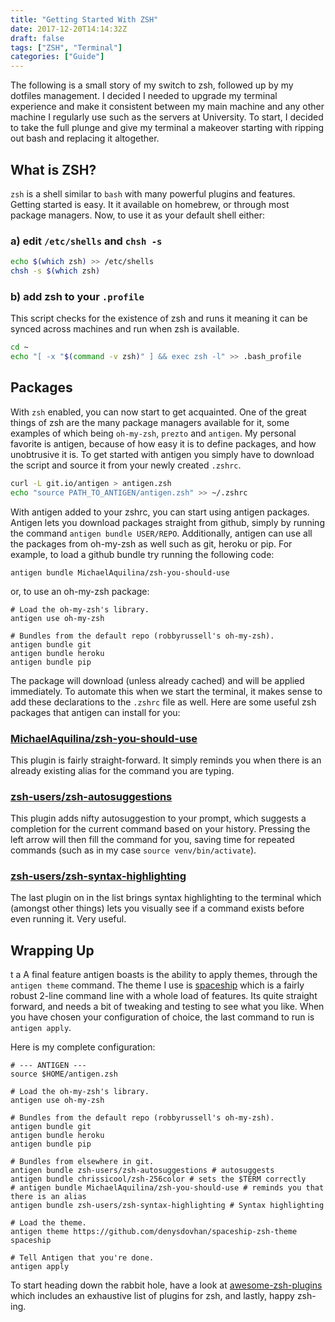 ```yaml
---
title: "Getting Started With ZSH"
date: 2017-12-20T14:14:32Z
draft: false
tags: ["ZSH", "Terminal"]
categories: ["Guide"]
---
```


The following is a small story of my switch to zsh, followed up by my dotfiles management. I decided I needed to
upgrade my terminal experience and make it consistent between my main machine and any other machine I regularly use
such as the servers at University. To start, I decided to take the full plunge and give my terminal a makeover
starting with ripping out bash and replacing it altogether.

## What is ZSH?

`zsh` is a shell similar to `bash` with many powerful plugins and features. Getting started is easy. It it available on
homebrew, or through most package managers. Now, to use it as your default shell either:

### a) edit `/etc/shells` and `chsh -s`

```bash
echo $(which zsh) >> /etc/shells
chsh -s $(which zsh)
```
    
### b) add zsh to your `.profile` 

This script checks for the existence of zsh and runs it
meaning it can be synced across machines and run when zsh is available.

```bash
cd ~
echo "[ -x "$(command -v zsh)" ] && exec zsh -l" >> .bash_profile
```    

## Packages

With `zsh` enabled, you can now start to get acquainted. One of the great things of zsh are the many package managers
available for it, some examples of which being `oh-my-zsh`, `prezto` and `antigen`. My personal favorite is antigen,
because of how easy it is to define packages, and how unobtrusive it is. To get started with antigen you simply have to
download the script and source it from your newly created `.zshrc`.

```bash
curl -L git.io/antigen > antigen.zsh
echo "source PATH_TO_ANTIGEN/antigen.zsh" >> ~/.zshrc
```

With antigen added to your zshrc, you can start using antigen packages. Antigen lets you download packages straight from
github, simply by running the command `antigen bundle USER/REPO`. Additionally, antigen can use all the packages from 
oh-my-zsh as well such as git, heroku or pip. For example, to load a github bundle try running the following code:

    antigen bundle MichaelAquilina/zsh-you-should-use
    
or, to use an oh-my-zsh package:

    # Load the oh-my-zsh's library.
    antigen use oh-my-zsh
    
    # Bundles from the default repo (robbyrussell's oh-my-zsh).
    antigen bundle git
    antigen bundle heroku
    antigen bundle pip

The package will download (unless already cached) and will be applied immediately. To automate this when we start the
terminal, it makes sense to add these declarations to the `.zshrc` file as well. Here are some useful zsh packages that 
antigen can install for you:

### [MichaelAquilina/zsh-you-should-use](https://www.github.com/MichaelAquilina/zsh-you-should-use)

This plugin is fairly straight-forward. It simply reminds you when there is an already existing alias for the command
you are typing.

### [zsh-users/zsh-autosuggestions](https://www.github.com/zsh-users/zsh-autosuggestions)

This plugin adds nifty autosuggestion to your prompt, which suggests a completion for the current command based on your
history. Pressing the left arrow will then fill the command for you, saving time for repeated commands (such as in my
case `source venv/bin/activate`).

### [zsh-users/zsh-syntax-highlighting](https://www.github.com/zsh-users/zsh-syntax-highlighting)

The last plugin on in the list brings syntax highlighting to the terminal which (amongst other things) lets you visually
see if a command exists before even running it. Very useful.

## Wrapping Up
t a
A final feature antigen boasts is the ability to apply themes, through the `antigen theme` command. The theme I use is
[spaceship](https://github.com/denysdovhan/spaceship-zsh-theme) which is a fairly robust 2-line command line with
a whole load of features. Its quite straight forward, and needs a bit of tweaking and testing to see what you like. When
you have chosen your configuration of choice, the last command to run is `antigen apply`.

Here is my complete configuration:
    
    # --- ANTIGEN ---
    source $HOME/antigen.zsh
    
    # Load the oh-my-zsh's library.
    antigen use oh-my-zsh
    
    # Bundles from the default repo (robbyrussell's oh-my-zsh).
    antigen bundle git
    antigen bundle heroku
    antigen bundle pip
    
    # Bundles from elsewhere in git.
    antigen bundle zsh-users/zsh-autosuggestions # autosuggests
    antigen bundle chrissicool/zsh-256color # sets the $TERM correctly
    # antigen bundle MichaelAquilina/zsh-you-should-use # reminds you that there is an alias
    antigen bundle zsh-users/zsh-syntax-highlighting # Syntax highlighting
    
    # Load the theme.
    antigen theme https://github.com/denysdovhan/spaceship-zsh-theme spaceship
    
    # Tell Antigen that you're done.
    antigen apply

To start heading down the rabbit hole, have a look at [awesome-zsh-plugins](https://github.com/unixorn/awesome-zsh-plugins)
which includes an exhaustive list of plugins for zsh, and lastly, happy zsh-ing.